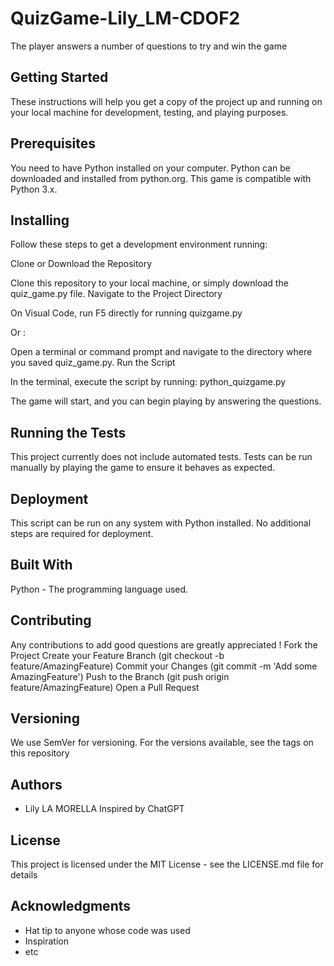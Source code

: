 # QuizGame-Lily_LM-CDOF2
The player answers a number of questions to try and win the game

## Getting Started
These instructions will help you get a copy of the project up and running on your local machine for development, testing, and playing purposes.

## Prerequisites
You need to have Python installed on your computer. Python can be downloaded and installed from python.org. This game is compatible with Python 3.x.

## Installing
Follow these steps to get a development environment running:

Clone or Download the Repository

Clone this repository to your local machine, or simply download the quiz_game.py file.
Navigate to the Project Directory

On Visual Code, run F5 directly for running quizgame.py

Or : 

Open a terminal or command prompt and navigate to the directory where you saved quiz_game.py.
Run the Script

In the terminal, execute the script by running:
    python_quizgame.py

The game will start, and you can begin playing by answering the questions.

## Running the Tests
This project currently does not include automated tests. Tests can be run manually by playing the game to ensure it behaves as expected.

## Deployment
This script can be run on any system with Python installed. No additional steps are required for deployment.

## Built With
Python - The programming language used.

## Contributing 
Any contributions to add good questions are greatly appreciated !
Fork the Project
Create your Feature Branch (git checkout -b feature/AmazingFeature)
Commit your Changes (git commit -m 'Add some AmazingFeature')
Push to the Branch (git push origin feature/AmazingFeature)
Open a Pull Request

## Versioning
We use SemVer for versioning. For the versions available, see the tags on this repository

## Authors
- Lily LA MORELLA
Inspired by ChatGPT

## License
This project is licensed under the MIT License - see the LICENSE.md file for details

## Acknowledgments
- Hat tip to anyone whose code was used
- Inspiration
- etc